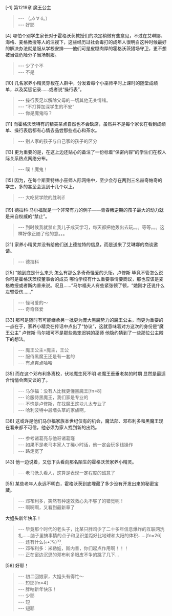 
[-1] 第1219章 魔王公主
>--- （｡ò ∀ ó｡）<br>
>--- 好耶<br>

[4] 哪怕个别学生家长对于霍格沃茨教授们的决定稍微有些意见，不过在艾琳娜、海格、麦格教授等人的注视下，这些经历过社会毒打的成年人很明白这种时候最好的解决办法就是服从学校安排——他们可是皮糙肉厚的霍格沃茨猎场守卫，更不想被当做危险分子当场制服。
>--- 少了个不<br>
>--- 不是<br>

[10] 几名家养小精灵穿梭在人群中，分发着每个小巫师平时上课时的随堂成绩单，以及奖惩记录……或者说“操行表”。
>--- 操行表足以解除父母的一切其他无关情绪。<br>
>--- “不打算加深学生的不安”<br>
>--- 你是魔鬼吗？<br>

[11] 而霍格沃茨特有的精美茶点自然也不会缺席，虽然并不是每个家长在看到成绩单、操行表后都有心情去品尝那些点心和茶水。
>--- 别人家的孩子与自己家的孩子的区分<br>

[13] 更为重要的是，在这上边还贴心的备注了一份标着“保密内容”的学生们在校人际关系热点网络分布。
>--- 噗！魔鬼！<br>

[15] 因为，在每个斯莱特林小巫师人际网络中，至少会存在两到三名赫奇帕奇的学生，多的甚至会达到十几个以上。
>--- 大吃货学院的胜利✌<br>

[19] 德拉科·马尔福就是一个非常有力的例子——青春叛逆期的孩子最大的动力就是来自权威的“禁止”。
>--- 到时候我就禁止我儿子成天学习，每天都把他轰出去玩。。。等等。。。这样好像正随了他的意。。。<br>

[21] 家养小精灵并没有给他们送上德拉特的信息，而是送来了艾琳娜的商谈邀请。
>--- 德拉科<br>

[25] “她到底是什么来头 怎么有那么多奇奇怪爱的头衔。卢修斯 毕竟不管怎么说 你可是霍格沃茨校董事会的成员 哪怕学校有什么重要事情要商议，那也应该是麦格教授或者斯内普来说。况且……”马尔福夫人有些紧张顿了顿，“她刚才还说什么左臂受伤……”
>--- 怪可爱的～<br>
>--- 奇奇怪爱<br>

[33] 那可是随时有可能继承另一批更为庞大黑魔势力的魔王公主，而更为重要的一点在于，家养小精灵在传话中点出了“协议”，这就意味着对方这次的身份是“魔王公主” 卢修斯·马尔福可不是那些愚笨迟钝的巫师 他隐约猜到了一些那位公主殿下的想法。
>--- 魔王公主=魔主，王公<br>
>--- 服侍黑魔王还是有一套的<br>
>--- 有点爽点哈哈<br>

[35] 而在这个邓布利多离校，伏地魔生死不明 老魔王垂垂老矣的时期 显然是最适合悄悄会面交谈的了。
>--- 马尔福：没有人比我更懂黑魔王[fn=8]<br>
>--- 论服侍黑魔王，我们家是专业的<br>
>--- 不愧是卢修斯，在找魔王这块儿太专业了<br>
>--- 哈利波特中最墙头草的家族啊，<br>

[38] 这或许是他们马尔福家族本世纪仅有的机会，魔法部、邓布利多和黑魔王现在看来都不可信，他必须为家人找到新的出路。
>--- 参考诸葛亮与他哥诸葛瑾<br>
>--- 如果不是老马本家人丁稀小时话，他一定会玩多线操作<br>
>--- 路走宽了<br>

[43] 他一边说着，又低下头看向那名陌生的霍格沃茨家养小精灵。
>--- 老马低头看人，这算是表现一定程度的诚意了<br>

[55] 某些老年人永远不明白，霍格沃茨到底埋藏了多少没有开发出来的秘密宝藏。
>--- 邓布利多，突然有种速效救心丸不够了的错觉呢！<br>
>--- 啊啊啊，又看到最新章了

大姐头新年快乐！<br>
>--- 毕竟那个时代的老头子，比某只胖鸡少了二十多年信息爆炸的互联网洗礼……脑子里搞事情的点子和见识差距好比地球和太阳的体积……[fn=26]<br>
>--- 还有什么(๑•̌.•̑๑)ˀ̣ˀ̣<br>
>--- 邓布利多：米勒娃，斯内普，你们起点作用啊！！！<br>
>--- 正在窗边沉思的邓布利多眼皮不争的跳了几下...<br>

[58] 好耶！
>--- 初二回娘家，大姐头有得忙～<br>
>--- 短耶[fn=4]<br>
>--- 胖咕新年快乐！<br>
>--- 少耶<br>
>--- 短<br>
>--- 短耶<br>

